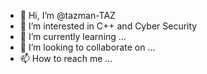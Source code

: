 - 👋 Hi, I’m @tazman-TAZ
- 👀 I’m interested in C++ and Cyber Security
- 🌱 I’m currently learning ...
- 💞️ I’m looking to collaborate on ...
- 📫 How to reach me ...

<!---
tazman-TAZ/tazman-TAZ is a ✨ special ✨ repository because its `README.md` (this file) appears on your GitHub profile.
You can click the Preview link to take a look at your changes.
--->
